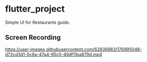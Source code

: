 # flutter_project

Simple UI for Restaurants guide.

## Screen Recording 

https://user-images.githubusercontent.com/62836983/176995048-d72cd3d1-0c8a-47a4-95c0-49df11ba879d.mp4


